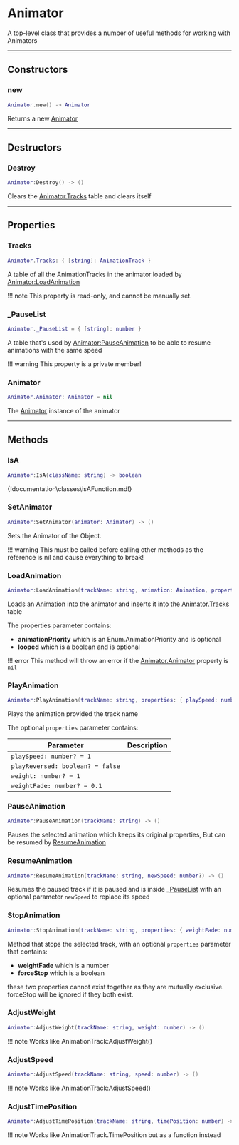 # Animator

A top-level class that provides a number of useful methods for working with Animators

---

## Constructors
### new
```lua
Animator.new() -> Animator
```

Returns a new [Animator](#animator)

---

## Destructors
### Destroy
```lua
Animator:Destroy() -> ()
```

Clears the [Animator.Tracks](#tracks) table and clears itself

---

## Properties
### Tracks
```lua
Animator.Tracks: { [string]: AnimationTrack }
```

A table of all the AnimationTracks in the animator loaded by [Animator:LoadAnimation](#loadanimation)

!!! note
	This property is read-only, and cannot be manually set.

### _PauseList
```lua
Animator._PauseList = { [string]: number }
```

A table that's used by [Animator:PauseAnimation](#pauseanimation) to be able to resume animations with the same speed

!!! warning
	This property is a private member!

### Animator
```lua
Animator.Animator: Animator = nil
```

The [Animator](https://developer.roblox.com/en-us/api-reference/class/Animator) instance of the animator

---

## Methods

### IsA
```lua
Animator:IsA(className: string) -> boolean
```
{!documentation\classes\isAFunction.md!}

### SetAnimator
```lua
Animator:SetAnimator(animator: Animator) -> ()
```
Sets the Animator of the Object.

!!! warning
	This must be called before calling other methods as the reference is nil and cause everything to break!

### LoadAnimation
```lua
Animator:LoadAnimation(trackName: string, animation: Animation, properties: { animationPriority: Enum.AnimationPriority?, looped: boolean? }) -> ()
```

Loads an [Animation](https://developer.roblox.com/en-us/api-reference/class/Animation) into the animator
and inserts it into the [Animator.Tracks](#tracks) table

The properties parameter contains:
* **animationPriority** which is an Enum.AnimationPriority and is optional
* **looped** which is a boolean and is optional

!!! error
	This method will throw an error if the [Animator.Animator](#animator) property is `nil`

### PlayAnimation
```lua
Animator:PlayAnimation(trackName: string, properties: { playSpeed: number?, playReversed: boolean?, weight: number?, weightFade: number? }? ) -> ()
```

Plays the animation provided the track name

The optional `properties` parameter contains:

| Parameter | Description |
| --- | --- |
| `playSpeed: number? = 1` |  |
| `playReversed: boolean? = false` | |
| `weight: number? = 1` | |
| `weightFade: number? = 0.1` | |



### PauseAnimation
```lua
Animator:PauseAnimation(trackName: string) -> ()
```

Pauses the selected animation which keeps its original properties,
But can be resumed by [ResumeAnimation](#resumeanimation)

### ResumeAnimation
```lua
Animator:ResumeAnimation(trackName: string, newSpeed: number?) -> ()
```

Resumes the paused track if it is paused and is inside [_PauseList](#_pauselist) with an optional parameter `newSpeed` to replace its speed

### StopAnimation
```lua
Animator:StopAnimation(trackName: string, properties: { weightFade: number?, forceStop: boolean? }?) -> ()
```

Method that stops the selected track, with an optional `properties` parameter that contains:
* **weightFade** which is a number
* **forceStop** which is a boolean

these two properties cannot exist together as they are mutually exclusive.
forceStop will be ignored if they both exist.

### AdjustWeight
```lua
Animator:AdjustWeight(trackName: string, weight: number) -> ()
```

!!! note
	Works like AnimationTrack:AdjustWeight()

### AdjustSpeed
```lua
Animator:AdjustSpeed(trackName: string, speed: number) -> ()
```

!!! note
	Works like AnimationTrack:AdjustSpeed()

### AdjustTimePosition
```lua
Animator:AdjustTimePosition(trackName: string, timePosition: number) -> ()
```

!!! note
	Works like AnimationTrack.TimePosition but as a function instead
